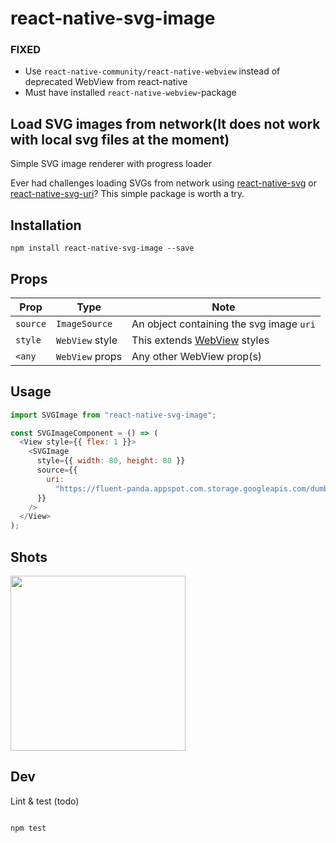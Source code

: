 # react-native-svg-image

### FIXED

- Use `react-native-community/react-native-webview` instead of deprecated WebView from react-native
- Must have installed `react-native-webview`-package

## Load SVG images from network(It does not work with local svg files at the moment)

Simple SVG image renderer with progress loader

Ever had challenges loading SVGs from network using [react-native-svg](https://github.com/react-native-community/react-native-svg) or [react-native-svg-uri](https://github.com/matc4/react-native-svg-uri)?
This simple package is worth a try.

## Installation

```
npm install react-native-svg-image --save

```

## Props

| Prop     | Type            | Note                                                                                     |
| -------- | --------------- | ---------------------------------------------------------------------------------------- |
| `source` | `ImageSource`   | An object containing the svg image `uri`                                                 |
| `style`  | `WebView` style | This extends [WebView](https://facebook.github.io/react-native/docs/webview.html) styles |
| `<any`   | `WebView` props | Any other WebView prop(s)                                                                |

## <a name="Usage">Usage</a>

```javascript
import SVGImage from "react-native-svg-image";

const SVGImageComponent = () => (
  <View style={{ flex: 1 }}>
    <SVGImage
      style={{ width: 80, height: 80 }}
      source={{
        uri:
          "https://fluent-panda.appspot.com.storage.googleapis.com/dumbbell.svg"
      }}
    />
  </View>
);
```

## Shots

<img src="https://raw.githubusercontent.com/chitezh/react-native-svg-image/master/shots/react-native-svg.gif" width="280">

## Dev

Lint & test (todo)

```

npm test

```
